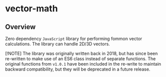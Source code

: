 # vector-math

## Overview

Zero dependency `JavaScript` library for performing fommon vector calculations. The library can handle 2D/3D vectors.

[!NOTE]
The library was originally written back in 2018, but has since been re-written to make use of an ES6 class instead of separate functions. The original functions from `v1.0.1` have been included in the re-write to maintain backward compatibility, but they will be deprecated in a future release.
